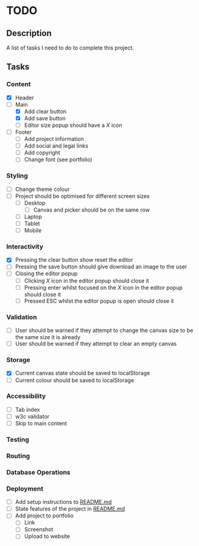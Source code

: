 # TODO

## Description

A list of tasks I need to do to complete this project.

## Tasks

### Content

- [x] Header
- [ ] Main
    - [x] Add clear button
    - [x] Add save button
    - [ ] Editor size popup should have a _X_ icon
- [ ] Footer
    - [ ] Add project information
    - [ ] Add social and legal links
    - [ ] Add copyright
    - [ ] Change font (see portfolio)

### Styling

- [ ] Change theme colour
- [ ] Project should be optimised for different screen sizes
    - [ ] Desktop
        - [ ] Canvas and picker should be on the same row
    - [ ] Laptop
    - [ ] Tablet
    - [ ] Mobile

### Interactivity

- [x] Pressing the clear button show reset the editor
- [ ] Pressing the save button should give download an image to the user
- [ ] Closing the editor popup
    - [ ] Clicking _X_ icon in the editor popup should close it
    - [ ] Pressing enter whilst focused on the _X_ icon in the editor popup should
    close it
    - [ ] Pressed ESC whilst the editor popup is open should close it

### Validation

- [ ] User should be warned if they attempt to change the canvas size to be the
same size it is already
- [ ] User should be warned if they attempt to clear an empty canvas

### Storage

- [x] Current canvas state should be saved to localStorage
- [ ] Current colour should be saved to localStorage

### Accessibility

- [ ] Tab index
- [ ] w3c validator
- [ ] Skip to main content

### Testing

### Routing

### Database Operations

### Deployment

- [ ] Add setup instructions to [README.md](../README.md)
- [ ] State features of the project in [README.md](../README.md)
- [ ] Add project to portfolio
    - [ ] Link
    - [ ] Screenshot
    - [ ] Upload to website
